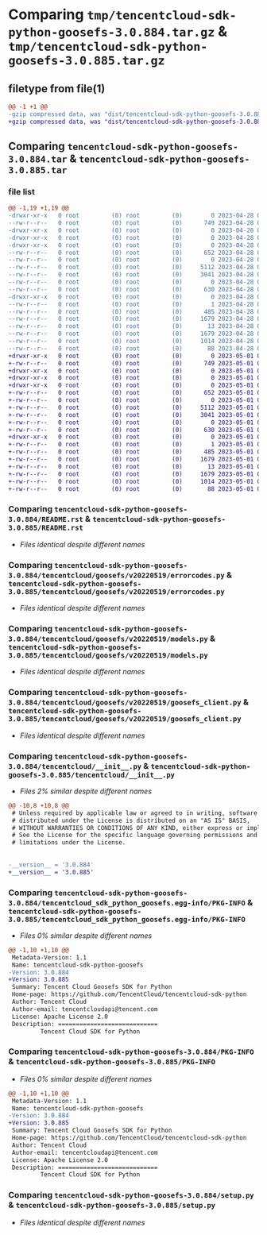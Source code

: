 # Comparing `tmp/tencentcloud-sdk-python-goosefs-3.0.884.tar.gz` & `tmp/tencentcloud-sdk-python-goosefs-3.0.885.tar.gz`

## filetype from file(1)

```diff
@@ -1 +1 @@
-gzip compressed data, was "dist/tencentcloud-sdk-python-goosefs-3.0.884.tar", last modified: Fri Apr 28 02:20:27 2023, max compression
+gzip compressed data, was "dist/tencentcloud-sdk-python-goosefs-3.0.885.tar", last modified: Mon May  1 00:40:54 2023, max compression
```

## Comparing `tencentcloud-sdk-python-goosefs-3.0.884.tar` & `tencentcloud-sdk-python-goosefs-3.0.885.tar`

### file list

```diff
@@ -1,19 +1,19 @@
-drwxr-xr-x   0 root         (0) root         (0)        0 2023-04-28 02:20:27.000000 tencentcloud-sdk-python-goosefs-3.0.884/
--rw-r--r--   0 root         (0) root         (0)      749 2023-04-28 02:20:27.000000 tencentcloud-sdk-python-goosefs-3.0.884/README.rst
-drwxr-xr-x   0 root         (0) root         (0)        0 2023-04-28 02:20:27.000000 tencentcloud-sdk-python-goosefs-3.0.884/tencentcloud/
-drwxr-xr-x   0 root         (0) root         (0)        0 2023-04-28 02:20:27.000000 tencentcloud-sdk-python-goosefs-3.0.884/tencentcloud/goosefs/
-drwxr-xr-x   0 root         (0) root         (0)        0 2023-04-28 02:20:27.000000 tencentcloud-sdk-python-goosefs-3.0.884/tencentcloud/goosefs/v20220519/
--rw-r--r--   0 root         (0) root         (0)      652 2023-04-28 02:20:27.000000 tencentcloud-sdk-python-goosefs-3.0.884/tencentcloud/goosefs/v20220519/errorcodes.py
--rw-r--r--   0 root         (0) root         (0)        0 2023-04-28 02:20:27.000000 tencentcloud-sdk-python-goosefs-3.0.884/tencentcloud/goosefs/v20220519/__init__.py
--rw-r--r--   0 root         (0) root         (0)     5112 2023-04-28 02:20:27.000000 tencentcloud-sdk-python-goosefs-3.0.884/tencentcloud/goosefs/v20220519/models.py
--rw-r--r--   0 root         (0) root         (0)     3041 2023-04-28 02:20:27.000000 tencentcloud-sdk-python-goosefs-3.0.884/tencentcloud/goosefs/v20220519/goosefs_client.py
--rw-r--r--   0 root         (0) root         (0)        0 2023-04-28 02:20:27.000000 tencentcloud-sdk-python-goosefs-3.0.884/tencentcloud/goosefs/__init__.py
--rw-r--r--   0 root         (0) root         (0)      630 2023-04-28 02:20:27.000000 tencentcloud-sdk-python-goosefs-3.0.884/tencentcloud/__init__.py
-drwxr-xr-x   0 root         (0) root         (0)        0 2023-04-28 02:20:27.000000 tencentcloud-sdk-python-goosefs-3.0.884/tencentcloud_sdk_python_goosefs.egg-info/
--rw-r--r--   0 root         (0) root         (0)        1 2023-04-28 02:20:27.000000 tencentcloud-sdk-python-goosefs-3.0.884/tencentcloud_sdk_python_goosefs.egg-info/dependency_links.txt
--rw-r--r--   0 root         (0) root         (0)      485 2023-04-28 02:20:27.000000 tencentcloud-sdk-python-goosefs-3.0.884/tencentcloud_sdk_python_goosefs.egg-info/SOURCES.txt
--rw-r--r--   0 root         (0) root         (0)     1679 2023-04-28 02:20:27.000000 tencentcloud-sdk-python-goosefs-3.0.884/tencentcloud_sdk_python_goosefs.egg-info/PKG-INFO
--rw-r--r--   0 root         (0) root         (0)       13 2023-04-28 02:20:27.000000 tencentcloud-sdk-python-goosefs-3.0.884/tencentcloud_sdk_python_goosefs.egg-info/top_level.txt
--rw-r--r--   0 root         (0) root         (0)     1679 2023-04-28 02:20:27.000000 tencentcloud-sdk-python-goosefs-3.0.884/PKG-INFO
--rw-r--r--   0 root         (0) root         (0)     1014 2023-04-28 02:20:27.000000 tencentcloud-sdk-python-goosefs-3.0.884/setup.py
--rw-r--r--   0 root         (0) root         (0)       88 2023-04-28 02:20:27.000000 tencentcloud-sdk-python-goosefs-3.0.884/setup.cfg
+drwxr-xr-x   0 root         (0) root         (0)        0 2023-05-01 00:40:53.000000 tencentcloud-sdk-python-goosefs-3.0.885/
+-rw-r--r--   0 root         (0) root         (0)      749 2023-05-01 00:40:53.000000 tencentcloud-sdk-python-goosefs-3.0.885/README.rst
+drwxr-xr-x   0 root         (0) root         (0)        0 2023-05-01 00:40:53.000000 tencentcloud-sdk-python-goosefs-3.0.885/tencentcloud/
+drwxr-xr-x   0 root         (0) root         (0)        0 2023-05-01 00:40:53.000000 tencentcloud-sdk-python-goosefs-3.0.885/tencentcloud/goosefs/
+drwxr-xr-x   0 root         (0) root         (0)        0 2023-05-01 00:40:53.000000 tencentcloud-sdk-python-goosefs-3.0.885/tencentcloud/goosefs/v20220519/
+-rw-r--r--   0 root         (0) root         (0)      652 2023-05-01 00:40:53.000000 tencentcloud-sdk-python-goosefs-3.0.885/tencentcloud/goosefs/v20220519/errorcodes.py
+-rw-r--r--   0 root         (0) root         (0)        0 2023-05-01 00:40:53.000000 tencentcloud-sdk-python-goosefs-3.0.885/tencentcloud/goosefs/v20220519/__init__.py
+-rw-r--r--   0 root         (0) root         (0)     5112 2023-05-01 00:40:53.000000 tencentcloud-sdk-python-goosefs-3.0.885/tencentcloud/goosefs/v20220519/models.py
+-rw-r--r--   0 root         (0) root         (0)     3041 2023-05-01 00:40:53.000000 tencentcloud-sdk-python-goosefs-3.0.885/tencentcloud/goosefs/v20220519/goosefs_client.py
+-rw-r--r--   0 root         (0) root         (0)        0 2023-05-01 00:40:53.000000 tencentcloud-sdk-python-goosefs-3.0.885/tencentcloud/goosefs/__init__.py
+-rw-r--r--   0 root         (0) root         (0)      630 2023-05-01 00:40:53.000000 tencentcloud-sdk-python-goosefs-3.0.885/tencentcloud/__init__.py
+drwxr-xr-x   0 root         (0) root         (0)        0 2023-05-01 00:40:53.000000 tencentcloud-sdk-python-goosefs-3.0.885/tencentcloud_sdk_python_goosefs.egg-info/
+-rw-r--r--   0 root         (0) root         (0)        1 2023-05-01 00:40:53.000000 tencentcloud-sdk-python-goosefs-3.0.885/tencentcloud_sdk_python_goosefs.egg-info/dependency_links.txt
+-rw-r--r--   0 root         (0) root         (0)      485 2023-05-01 00:40:53.000000 tencentcloud-sdk-python-goosefs-3.0.885/tencentcloud_sdk_python_goosefs.egg-info/SOURCES.txt
+-rw-r--r--   0 root         (0) root         (0)     1679 2023-05-01 00:40:53.000000 tencentcloud-sdk-python-goosefs-3.0.885/tencentcloud_sdk_python_goosefs.egg-info/PKG-INFO
+-rw-r--r--   0 root         (0) root         (0)       13 2023-05-01 00:40:53.000000 tencentcloud-sdk-python-goosefs-3.0.885/tencentcloud_sdk_python_goosefs.egg-info/top_level.txt
+-rw-r--r--   0 root         (0) root         (0)     1679 2023-05-01 00:40:53.000000 tencentcloud-sdk-python-goosefs-3.0.885/PKG-INFO
+-rw-r--r--   0 root         (0) root         (0)     1014 2023-05-01 00:40:53.000000 tencentcloud-sdk-python-goosefs-3.0.885/setup.py
+-rw-r--r--   0 root         (0) root         (0)       88 2023-05-01 00:40:53.000000 tencentcloud-sdk-python-goosefs-3.0.885/setup.cfg
```

### Comparing `tencentcloud-sdk-python-goosefs-3.0.884/README.rst` & `tencentcloud-sdk-python-goosefs-3.0.885/README.rst`

 * *Files identical despite different names*

### Comparing `tencentcloud-sdk-python-goosefs-3.0.884/tencentcloud/goosefs/v20220519/errorcodes.py` & `tencentcloud-sdk-python-goosefs-3.0.885/tencentcloud/goosefs/v20220519/errorcodes.py`

 * *Files identical despite different names*

### Comparing `tencentcloud-sdk-python-goosefs-3.0.884/tencentcloud/goosefs/v20220519/models.py` & `tencentcloud-sdk-python-goosefs-3.0.885/tencentcloud/goosefs/v20220519/models.py`

 * *Files identical despite different names*

### Comparing `tencentcloud-sdk-python-goosefs-3.0.884/tencentcloud/goosefs/v20220519/goosefs_client.py` & `tencentcloud-sdk-python-goosefs-3.0.885/tencentcloud/goosefs/v20220519/goosefs_client.py`

 * *Files identical despite different names*

### Comparing `tencentcloud-sdk-python-goosefs-3.0.884/tencentcloud/__init__.py` & `tencentcloud-sdk-python-goosefs-3.0.885/tencentcloud/__init__.py`

 * *Files 2% similar despite different names*

```diff
@@ -10,8 +10,8 @@
 # Unless required by applicable law or agreed to in writing, software
 # distributed under the License is distributed on an "AS IS" BASIS,
 # WITHOUT WARRANTIES OR CONDITIONS OF ANY KIND, either express or implied.
 # See the License for the specific language governing permissions and
 # limitations under the License.
 
 
-__version__ = '3.0.884'
+__version__ = '3.0.885'
```

### Comparing `tencentcloud-sdk-python-goosefs-3.0.884/tencentcloud_sdk_python_goosefs.egg-info/PKG-INFO` & `tencentcloud-sdk-python-goosefs-3.0.885/tencentcloud_sdk_python_goosefs.egg-info/PKG-INFO`

 * *Files 0% similar despite different names*

```diff
@@ -1,10 +1,10 @@
 Metadata-Version: 1.1
 Name: tencentcloud-sdk-python-goosefs
-Version: 3.0.884
+Version: 3.0.885
 Summary: Tencent Cloud Goosefs SDK for Python
 Home-page: https://github.com/TencentCloud/tencentcloud-sdk-python
 Author: Tencent Cloud
 Author-email: tencentcloudapi@tencent.com
 License: Apache License 2.0
 Description: ============================
         Tencent Cloud SDK for Python
```

### Comparing `tencentcloud-sdk-python-goosefs-3.0.884/PKG-INFO` & `tencentcloud-sdk-python-goosefs-3.0.885/PKG-INFO`

 * *Files 0% similar despite different names*

```diff
@@ -1,10 +1,10 @@
 Metadata-Version: 1.1
 Name: tencentcloud-sdk-python-goosefs
-Version: 3.0.884
+Version: 3.0.885
 Summary: Tencent Cloud Goosefs SDK for Python
 Home-page: https://github.com/TencentCloud/tencentcloud-sdk-python
 Author: Tencent Cloud
 Author-email: tencentcloudapi@tencent.com
 License: Apache License 2.0
 Description: ============================
         Tencent Cloud SDK for Python
```

### Comparing `tencentcloud-sdk-python-goosefs-3.0.884/setup.py` & `tencentcloud-sdk-python-goosefs-3.0.885/setup.py`

 * *Files identical despite different names*

